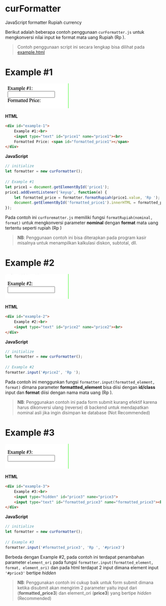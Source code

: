 # curFormatter
JavaScript formatter Rupiah currency

Berikut adalah beberapa contoh penggunaan `curFormatter.js` untuk mengkonversi nilai input ke format mata uang Rupiah (Rp ). 
>Contoh penggunaan script ini secara lengkap bisa dilihat pada [example.html](example.html)

# Example #1
![Example #1](doc/example1.gif)

**HTML**

```html
<div id="example-1">
	Example #1:<br>
	<input type="text" id="price1" name="price1"><br>
	Formatted Price: <span id="formatted_price1"></span>
</div>
```

**JavaScript**

```javascript
// initialize
let formatter = new curFormatter();

// Example #1
let price1 = document.getElementById('price1');
price1.addEventListener('keyup', function(e) {
    let formatted_price = formatter.formatRupiah(price1.value, 'Rp ');
    document.getElementById('formatted_price1').innerHTML = formatted_price;
});
```
Pada contoh ini `curForematter.js` memiliki fungsi `formatRupiah(nominal, format)` untuk mengkonversi parameter **nominal** dengan **format** mata uang tertentu seperti rupiah (Rp )
> **NB**: Penggunaan contoh ini bisa diterapkan pada program kasir misalnya untuk menampilkan kalkulasi diskon, subtotal, dll. 

# Example #2
![Example #1](doc/example2.gif)

**HTML**

```html
<div id="example-2">
	Example #2:<br>
	<input type="text" id="price2" name="price2"><br>
</div>
```
**JavaScript**

```javascript
// initialize
let formatter = new curFormatter();

// Example #2
formatter.input('#price2', 'Rp ');
```
Pada contoh ini menggunkan fungsi `formatter.input(formatted_element, format)` dimana parameter **formattted_element** bisa diisi dengan **id/class** input dan **format** diisi dengan nama mata uang (Rp ).
> **NB**: Penggunakan contoh ini pada form submit kurang efektif karena harus dikonversi ulang (reverse) di backend untuk mendapatkan nominal asli jika ingin disimpan ke database (Not Recommended)

# Example #3
![Example #1](doc/example3.gif)

**HTML**

```html
<div id="example-3">
	Example #3:<br>
	<input type="hidden" id="price3" name="price3">
	<input type="text" id="formatted_price3" name="formatted_price3"><br>
</div>
```
**JavaScript**

```javascript
// initialize
let formatter = new curFormatter();

// Example #3
formatter.input('#formatted_price3', 'Rp ', '#price3')
```
Berbeda dengan Example #2, pada contoh ini terdapat penambahan parameter `element_ori` pada fungsi `formatter.input(formatted_element, format, element_ori)` dan pada html terdapat 2 input dimana element input `'#price3'` bertipe *hidden*
> **NB**: Penggunakan contoh ini cukup baik untuk form submit dimana ketika disubmit akan mengirim 2 parameter yaitu input dari (**formatted\_price3**) dan element_ori (**price3**) yang bertipe *hidden* (Recommended)